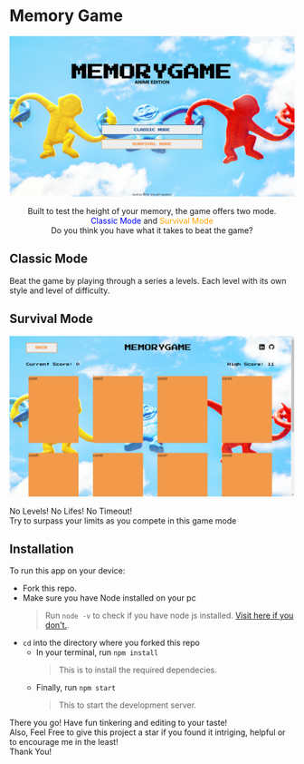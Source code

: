 # Memory Game

![Preview of Memory Game's Home Page.](./src/assets/home-page.png 'Memory Games Home Page')

<center>Built to test the height of your memory, the game offers two mode.<br>
<font color="blue">Classic Mode</font> and <font color="orange">Survival Mode</font><br>
Do you think you have what it takes to beat the game?</center>

## Classic Mode

Beat the game by playing through a series a levels. Each level with its own style and level of difficulty.

## Survival Mode

![Preview of Memory Game's Home Page.](./src/assets/survival-page.png 'Memory Games Survival Page')

No Levels! No Lifes! No Timeout! <br> Try to surpass your limits as you compete in this game mode

## Installation

To run this app on your device:

- Fork this repo.
- Make sure you have Node installed on your pc
  > Run <code>node -v</code> to check if you have node js installed. [Visit here if you don't.](https://nodejs.com 'Node docs').
- <code>cd</code> into the directory where you forked this repo
  - In your terminal, run <code>npm install</code>
    > This is to install the required dependecies.
  - Finally, run <code>npm start</code>
    > This to start the development server.

There you go! Have fun tinkering and editing to your taste!<br>
Also, Feel Free to give this project a star if you found it intriging, helpful or to encourage me in the least!<br> Thank You!
